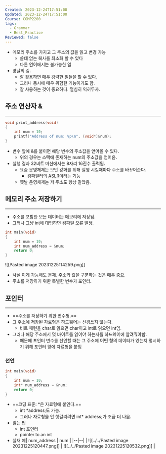```yaml
---
Created: 2023-12-24T17:51:00
Updated: 2023-12-24T17:51:00
Course: COMP2200
tags:
  - Grammar
  - Best_Practice
Reviewed: false
---
```



- 메모리 주소를 가지고 그 주소의 값을 읽고 변경 가능
	- 쓸데 없는 복사를 최소화 할 수 있다
	- 다른 언어에서는 불가능한 일
- 양날의 검.
	- 잘 활용하면 매우 강력한 일들을 할 수 있다.
	- 그러나 동시에 매우 위험한 기능이기도 함.
	- 잘 사용하는 것이 중요하다. 열심히 익혀두자.

## 주소 연산자 &
---
```C
void print_address(void)
{
	int num = 10;
	printf("Address of num: %p\n", (void*)&num);
}
```
- 변수 앞에 &를 붙이면 해당 변수의 주소값을 얻어올 수 있다.
	- 위의 경우는 스택에 존재하는 num의 주소값을 얻어옴.
- 실행 결과 32비트 머신에서는 8자리 16진수 출력됨.
	- 요즘 운영체제는 보안 강화를 위해 실행 시킬때마다 주소를 바꾸어준다.
		- 컴파일러의 ASLR이라는 기능
	- 옛날 운영체제는 저 주소도 항상 같았음.

## 메모리 주소 저장하기
---
- 주소를 포함한 모든 데이터는 메모리에 저장됨.
- 그러나 그냥 int에 대입하면 컴파일 오류 발생. 
```C
int main(void)
{
    int num = 10;
    int num_address = &num;
    return 0;
}
```
![[Pasted image 20231225114259.png]]
- 사실 이게 가능해도 문제. 주소와 값을 구분하는 것은 매우 중요.
- 주소를 저장하기 위한 특별한 변수가 포인터.

## 포인터
---
- ==주소를 저장하기 위한 변수형.==
- 그 주소에 저장된 자료형은 하드웨어는 신경쓰지 않는다.
	- 비트 패턴을 char로 읽으면 char이고 int로 읽으면 int임.
- 그러나 해당 주소에서 몇 바이트를 읽어야 하는지를 하드웨어에 알려줘야함.
	- 때문에 포인터 변수를 선언할 때는 그 주소에 어떤 형의 데이터가 있는지 명시하기 위해 포인터 앞에 자료형을 붙임
### 선언
```C
int main(void)
{
    int num = 10;
    int* num_address = &num;
    return 0;
}
```
- ==코딩 표준: \*은 자료형에 붙인다.==
	- int \*address;도 가능.
	- 그러나 자료형을 안 햇갈리려면 int* address;가 조금 더 나음.
- 읽는 법
	- int 포인터
	- pointer to an int
- 실재 예| num_address | num |
|--|--|
| ![[../../Pasted image 20231225120447.png]] | ![[../../Pasted image 20231225120532.png]] |
